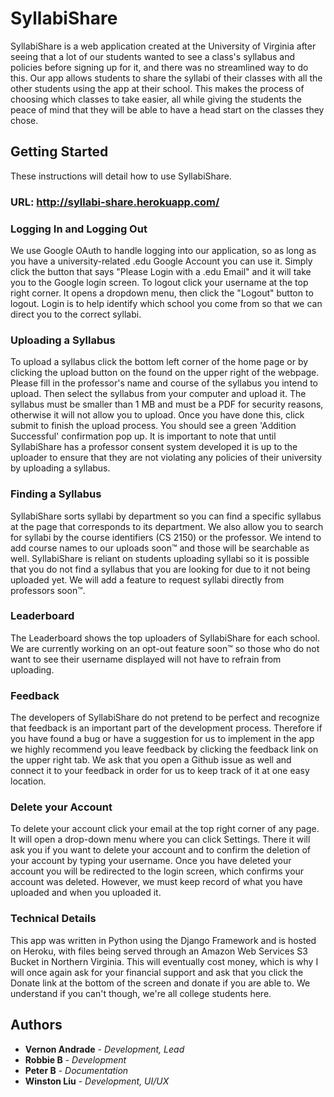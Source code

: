 # SyllabiShare

SyllabiShare is a web application created at the University of Virginia after seeing that a lot of our students wanted to see a class's syllabus and policies before signing up for it, and there was no streamlined way to do this. Our app allows students to share the syllabi of their classes with all the other students using the app at their school. This makes the process of choosing which classes to take easier, all while giving the students the peace of mind that they will be able to have a head start on the classes they chose.

## Getting Started

These instructions will detail how to use SyllabiShare.

### URL: http://syllabi-share.herokuapp.com/

### Logging In and Logging Out

We use Google OAuth to handle logging into our application, so as long as you have a university-related .edu Google Account you can use it. Simply click the button that says "Please Login with a .edu Email" and it will take you to the Google login screen. To logout click your username at the top right corner. It opens a dropdown menu, then click the "Logout" button to logout. Login is to help identify which school you come from so that we can direct you to the correct syllabi. 

### Uploading a Syllabus

To upload a syllabus click the bottom left corner of the home page or by clicking the upload button on the found on the upper right of the webpage. Please fill in the professor's name and course of the syllabus you intend to upload. Then select the syllabus from your computer and upload it. The syllabus must be smaller than 1 MB and must be a PDF for security reasons, otherwise it will not allow you to upload. Once you have done this, click submit to finish the upload process. You should see a green 'Addition Successful' confirmation pop up. It is important to note that until SyllabiShare has a professor consent system developed it is up to the uploader to ensure that they are not violating any policies of their university by uploading a syllabus. 

### Finding a Syllabus

SyllabiShare sorts syllabi by department so you can find a specific syllabus at the page that corresponds to its department. We also allow you to search for syllabi by the course identifiers (CS 2150) or the professor. We intend to add course names to our uploads soon&trade; and those will be searchable as well. SyllabiShare is reliant on students uploading syllabi so it is possible that you do not find a syllabus that you are looking for due to it not being uploaded yet. We will add a feature to request syllabi directly from professors soon&trade;.

### Leaderboard

The Leaderboard shows the top uploaders of SyllabiShare for each school. We are currently working on an opt-out feature soon&trade; so those who do not want to see their username displayed will not have to refrain from uploading. 

### Feedback

The developers of SyllabiShare do not pretend to be perfect and recognize that feedback is an important part of the development process. Therefore if you have found a bug or have a suggestion for us to implement in the app we highly recommend you leave feedback by clicking the feedback link on the upper right tab. We ask that you open a Github issue as well and connect it to your feedback in order for us to keep track of it at one easy location.

### Delete your Account

To delete your account click your email at the top right corner of any page. It will open a drop-down menu where you can click Settings. There it will ask you if you want to delete your account and to confirm the deletion of your account by typing your username. Once you have deleted your account you will be redirected to the login screen, which confirms your account was deleted. However, we must keep record of what you have uploaded and when you uploaded it.

### Technical Details

This app was written in Python using the Django Framework and is hosted on Heroku, with files being served through an Amazon Web Services S3 Bucket in Northern Virginia. This will eventually cost money, which is why I will once again ask for your financial support and ask that you click the Donate link at the bottom  of the screen and donate if you are able to. We understand if you can't though, we're all college students here.

## Authors

* **Vernon Andrade** - *Development, Lead*
* **Robbie B** - *Development*
* **Peter B** - *Documentation*
* **Winston Liu** - *Development, UI/UX*
